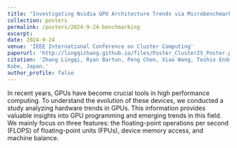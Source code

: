 ```yaml
---
title: "Investigating Nvidia GPU Architecture Trends via Microbenchmarks"
collection: posters
permalink: /posters/2024-9-24-benchmarking
excerpt: 
date: 2024-9-24
venue: 'IEEE International Conference on Cluster Computing'
paperurl: 'http://lingqizhang.github.io/files/Poster_Cluster25_Poster.pdf'
citation: 'Zhang Lingqi, Ryan Barton, Peng Chen, Xiao Wang, Toshio Endo, Satoshi Matsuoka, and Mohamed Wahib, "nvestigating Nvidia GPU Architecture Trends via Microbenchmarks." In 2024 IEEE International Conference on Cluster Computing Workshops (CLUSTER Workshops), pp. 174-175. IEEE, 2024
Kobe, Japan.'
author_profile: false
---
```


In recent years, GPUs have become crucial tools in high performance computing. To understand the evolution of these devices, we conducted a study analyzing hardware trends in GPUs. This information provides valuable insights into GPU programming and emerging trends in this field. We mainly focus on three features: the floating-point operations per second (FLOPS) of floating-point units (FPUs), device memory access, and machine balance.
<!-- Parallel computing techniques have been introduced into digital image correlation (DIC) in recent years and leads to a surge in computation speed. The graphics processing unit (GPU)-based parallel computing demonstrated a surprising effect on accelerating the iterative subpixel DIC, compared with CPU-based parallel computing. In this paper, the performances of the two kinds of parallel computing techniques are compared for the previously proposed path-independent DIC method, in which the initial guess for the inverse compositional Gauss-Newton (IC-GN) algorithm at each point of interest (POI) is estimated through the fast Fourier transform-based cross-correlation (FFT-CC) algorithm. Based on the performance evaluation, a heterogeneous parallel computing (HPC) model is proposed with hybrid mode of parallelisms in order to combine the computing power of GPU and multicore CPU. A scheme of trial computation test is developed to optimize the configuration of the HPC model on a specific computer. The proposed HPC model shows excellent performance on a middle-end desktop computer for real-time subpixel DIC with high resolution of more than 10000 POIs per frame. -->

